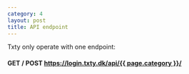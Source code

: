 ```yaml
---
category: 4
layout: post
title: API endpoint
---
```

<p>
	Txty only operate with one endpoint:
</p>

<h4>
	<span class="label label-warning">GET / POST</span>
	<a href="https://login.txty.dk/api/{{ page.category }}/" target="_blank">
		<span class="label label-primary">https://login.txty.dk/api/{{ page.category }}/</span>
	</a>
</h4>